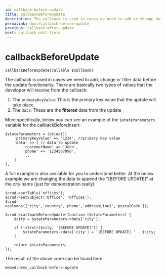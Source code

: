 ```yaml
---
id: callback-before-update
title: callbackBeforeUpdate
description: The callback is used in cases we need to add or change data before the update functionality.
permalink: docs/callback-before-update
previous: callback-after-update
next: callback-edit-field
---
```


# callbackBeforeUpdate

<pre><code class="language-php">callbackBeforeUpdate(callable $callback)</code></pre>

The callback is used in cases we need to add, change or filter data before the update functionality. There are basically two types of values that the developer will receive from the callback:
<ol>
    <li>The <code>primaryKeyValue</code>: This is the primary key value that the update will take place.</li>
    <li>The <code>data</code>: These are the <strong>filtered </strong>data from the update</li>
</ol>

More specifically, below you can see an example of the <code>$stateParameters</code> variable for the callbackBeforeInsert:
<pre><code class="language-php">$stateParameters = (object)[
    'primaryKeyValue' => '1234', //primary key value
    'data' => [ // data to update
        'customerName' => 'John',
        'phone' => '1234567890',
        ...
    ]
];</code></pre>

A full example is also available for you to understand better. At the below example we are changing the data to append the "[BEFORE UPDATE]" at the city name (just for demonstration really)

<pre><code class="language-php">$crud->setTable('offices');
$crud->setSubject('Office', 'Offices');
$crud->columns(['city','country','phone','addressLine1','postalCode']);

$crud->callbackBeforeUpdate(function ($stateParameters) {
    $city = $stateParameters->data['city'];

    if (!strstr($city, '[BEFORE UPDATE]')) {
        $stateParameters->data['city'] = '[BEFORE UPDATE] ' . $city;
    }

    return $stateParameters;
});</code></pre>

The result of the above code can be found here:

`embed:demo_callback-before-update`